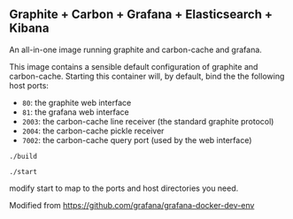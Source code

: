 ## Graphite + Carbon + Grafana + Elasticsearch + Kibana

An all-in-one image running graphite and carbon-cache and grafana.

This image contains a sensible default configuration of graphite and
carbon-cache. Starting this container will, by default, bind the the following
host ports:

- `80`: the graphite web interface
- `81`: the grafana web interface
- `2003`: the carbon-cache line receiver (the standard graphite protocol)
- `2004`: the carbon-cache pickle receiver
- `7002`: the carbon-cache query port (used by the web interface)


```
./build

./start
```

modify start to map to the ports and host directories you need.

Modified from https://github.com/grafana/grafana-docker-dev-env